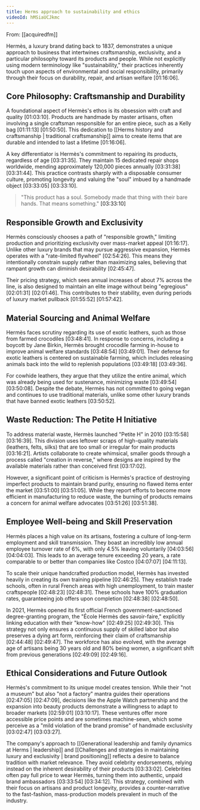 ```yaml
---
title: Herms approach to sustainability and ethics
videoId: hMSiaUCJkmc
---
```


From: [[acquiredfm]] <br/> 

Hermès, a luxury brand dating back to 1837, demonstrates a unique approach to business that intertwines craftsmanship, exclusivity, and a particular philosophy toward its products and people. While not explicitly using modern terminology like "sustainability," their practices inherently touch upon aspects of environmental and social responsibility, primarily through their focus on durability, repair, and artisan welfare <a class="yt-timestamp" data-t="01:16:06">[01:16:06]</a>.

## Core Philosophy: Craftsmanship and Durability

A foundational aspect of Hermès's ethos is its obsession with craft and quality <a class="yt-timestamp" data-t="01:03:10">[01:03:10]</a>. Products are handmade by master artisans, often involving a single craftsman responsible for an entire piece, such as a Kelly bag <a class="yt-timestamp" data-t="01:11:13">[01:11:13]</a> <a class="yt-timestamp" data-t="01:50:50">[01:50:50]</a>. This dedication to [[Herms history and craftsmanship | traditional craftsmanship]] aims to create items that are durable and intended to last a lifetime <a class="yt-timestamp" data-t="01:16:06">[01:16:06]</a>.

A key differentiator is Hermès's commitment to repairing its products, regardless of age <a class="yt-timestamp" data-t="03:31:35">[03:31:35]</a>. They maintain 15 dedicated repair shops worldwide, mending approximately 120,000 pieces annually <a class="yt-timestamp" data-t="03:31:38">[03:31:38]</a> <a class="yt-timestamp" data-t="03:31:44">[03:31:44]</a>. This practice contrasts sharply with a disposable consumer culture, promoting longevity and valuing the "soul" imbued by a handmade object <a class="yt-timestamp" data-t="03:33:05">[03:33:05]</a> <a class="yt-timestamp" data-t="03:33:10">[03:33:10]</a>.

> "This product has a soul. Somebody made that thing with their bare hands. That means something." <a class="yt-timestamp" data-t="03:33:10">[03:33:10]</a>

## Responsible Growth and Exclusivity

Hermès consciously chooses a path of "responsible growth," limiting production and prioritizing exclusivity over mass-market appeal <a class="yt-timestamp" data-t="01:16:17">[01:16:17]</a>. Unlike other luxury brands that may pursue aggressive expansion, Hermès operates with a "rate-limited flywheel" <a class="yt-timestamp" data-t="02:54:26">[02:54:26]</a>. This means they intentionally constrain supply rather than maximizing sales, believing that rampant growth can diminish desirability <a class="yt-timestamp" data-t="02:45:47">[02:45:47]</a>.

Their pricing strategy, which sees annual increases of about 7% across the line, is also designed to maintain an elite image without being "egregious" <a class="yt-timestamp" data-t="02:01:31">[02:01:31]</a> <a class="yt-timestamp" data-t="02:01:46">[02:01:46]</a>. This contributes to their stability, even during periods of luxury market pullback <a class="yt-timestamp" data-t="01:55:52">[01:55:52]</a> <a class="yt-timestamp" data-t="01:57:42">[01:57:42]</a>.

## Material Sourcing and Animal Welfare

Hermès faces scrutiny regarding its use of exotic leathers, such as those from farmed crocodiles <a class="yt-timestamp" data-t="03:48:41">[03:48:41]</a>. In response to concerns, including a boycott by Jane Birkin, Hermès brought crocodile farming in-house to improve animal welfare standards <a class="yt-timestamp" data-t="03:48:54">[03:48:54]</a> <a class="yt-timestamp" data-t="03:49:01">[03:49:01]</a>. Their defense for exotic leathers is centered on sustainable farming, which includes releasing animals back into the wild to replenish populations <a class="yt-timestamp" data-t="03:49:18">[03:49:18]</a> <a class="yt-timestamp" data-t="03:49:36">[03:49:36]</a>.

For cowhide leathers, they argue that they utilize the entire animal, which was already being used for sustenance, minimizing waste <a class="yt-timestamp" data-t="03:49:54">[03:49:54]</a> <a class="yt-timestamp" data-t="03:50:08">[03:50:08]</a>. Despite the debate, Hermès has not committed to going vegan and continues to use traditional materials, unlike some other luxury brands that have banned exotic leathers <a class="yt-timestamp" data-t="03:50:52">[03:50:52]</a>.

## Waste Reduction: The Petite H Initiative

To address material waste, Hermès launched "Petite H" in 2010 <a class="yt-timestamp" data-t="03:15:58">[03:15:58]</a> <a class="yt-timestamp" data-t="03:16:39">[03:16:39]</a>. This division uses leftover scraps of high-quality materials (leathers, felts, silks) that are too small or irregular for main products <a class="yt-timestamp" data-t="03:16:21">[03:16:21]</a>. Artists collaborate to create whimsical, smaller goods through a process called "creation in reverse," where designs are inspired by the available materials rather than conceived first <a class="yt-timestamp" data-t="03:17:02">[03:17:02]</a>.

However, a significant point of criticism is Hermès's practice of destroying imperfect products to maintain brand purity, ensuring no flawed items enter the market <a class="yt-timestamp" data-t="03:51:00">[03:51:00]</a> <a class="yt-timestamp" data-t="03:51:05">[03:51:05]</a>. While they report efforts to become more efficient in manufacturing to reduce waste, the burning of products remains a concern for animal welfare advocates <a class="yt-timestamp" data-t="03:51:26">[03:51:26]</a> <a class="yt-timestamp" data-t="03:51:38">[03:51:38]</a>.

## Employee Well-being and Skill Preservation

Hermès places a high value on its artisans, fostering a culture of long-term employment and skill transmission. They boast an incredibly low annual employee turnover rate of 6%, with only 4.5% leaving voluntarily <a class="yt-timestamp" data-t="04:03:56">[04:03:56]</a> <a class="yt-timestamp" data-t="04:04:03">[04:04:03]</a>. This leads to an average tenure exceeding 20 years, a rate comparable to or better than companies like Costco <a class="yt-timestamp" data-t="04:07:07">[04:07:07]</a> <a class="yt-timestamp" data-t="04:11:13">[04:11:13]</a>.

To scale their unique handcrafted production model, Hermès has invested heavily in creating its own training pipeline <a class="yt-timestamp" data-t="02:46:25">[02:46:25]</a>. They establish trade schools, often in rural French areas with high unemployment, to train master craftspeople <a class="yt-timestamp" data-t="02:48:23">[02:48:23]</a> <a class="yt-timestamp" data-t="02:48:31">[02:48:31]</a>. These schools have 100% graduation rates, guaranteeing job offers upon completion <a class="yt-timestamp" data-t="02:48:38">[02:48:38]</a> <a class="yt-timestamp" data-t="02:48:50">[02:48:50]</a>.

In 2021, Hermès opened its first official French government-sanctioned degree-granting program, the "École Hermès des savoir-faire," explicitly linking education with their "know-how" <a class="yt-timestamp" data-t="02:49:25">[02:49:25]</a> <a class="yt-timestamp" data-t="02:49:30">[02:49:30]</a>. This strategy not only ensures a continuous supply of skilled labor but also preserves a dying art form, reinforcing their claim of craftsmanship <a class="yt-timestamp" data-t="02:44:48">[02:44:48]</a> <a class="yt-timestamp" data-t="02:49:47">[02:49:47]</a>. The workforce has also evolved, with the average age of artisans being 30 years old and 80% being women, a significant shift from previous generations <a class="yt-timestamp" data-t="02:49:09">[02:49:09]</a> <a class="yt-timestamp" data-t="02:49:16">[02:49:16]</a>.

## Ethical Considerations and Future Outlook

Hermès's commitment to its unique model creates tension. While their "not a museum" but also "not a factory" mantra guides their operations <a class="yt-timestamp" data-t="02:47:05">[02:47:05]</a> <a class="yt-timestamp" data-t="02:47:09">[02:47:09]</a>, decisions like the Apple Watch partnership and the expansion into beauty products demonstrate a willingness to adapt to broader markets <a class="yt-timestamp" data-t="02:59:01">[02:59:01]</a> <a class="yt-timestamp" data-t="03:10:17">[03:10:17]</a>. These ventures offer more accessible price points and are sometimes machine-sewn, which some perceive as a "mild violation of the brand promise" of handmade exclusivity <a class="yt-timestamp" data-t="03:02:47">[03:02:47]</a> <a class="yt-timestamp" data-t="03:03:27">[03:03:27]</a>.

The company's approach to [[Generational leadership and family dynamics at Herms | leadership]] and [[Challenges and strategies in maintaining luxury and exclusivity | brand positioning]] reflects a desire to balance tradition with market relevance. They avoid celebrity endorsements, relying instead on the inherent desirability of their products <a class="yt-timestamp" data-t="03:33:02">[03:33:02]</a>. Celebrities often pay full price to wear Hermès, turning them into authentic, unpaid brand ambassadors <a class="yt-timestamp" data-t="03:33:54">[03:33:54]</a> <a class="yt-timestamp" data-t="03:34:12">[03:34:12]</a>. This strategy, combined with their focus on artisans and product longevity, provides a counter-narrative to the fast-fashion, mass-production models prevalent in much of the industry.